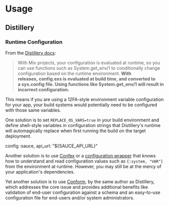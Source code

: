 # Usage

## Distillery

### Runtime Configuration

From the [Distillery docs](https://hexdocs.pm/distillery/runtime-configuration.html#content):

> With Mix projects, your configuration is evaluated at runtime, so you can use functions such as System.get_env/1 to conditionally change configuration based on the runtime environment. **With releases, config.exs is evaluated at build time, and converted to a sys.config file. Using functions like System.get_env/1 will result in incorrect configuration.**

This means if you are using a 12FA-style environment variable configuration for your app, your build systems would potentially need to be configured with those same variables.

One solution is to set `REPLACE_OS_VARS=true` in your build environment and define shell-style variables in configuration strings that Distillery's runtime will automagically replace when first running the build on the target deployment.

  config :sauce, api_url: "${SAUCE_API_URL}"

Another solution is to use [Confex]() or a [configuration wrapper](https://gist.github.com/bitwalker/a4f73b33aea43951fe19b242d06da7b9) that knows how to understand and read configuration values such as `{:system, "VAR"}` from the environment at runtime. However, you may still be at the mercy of your application's dependencies.

Yet another solution is to use [Conform](https://github.com/bitwalker/conform), by the same author as Distillery, which addresses the core issue and provides additional benefits like validation of end-user configuration against a schema and an easy-to-use configuration file for end-users and/or system administrators.








